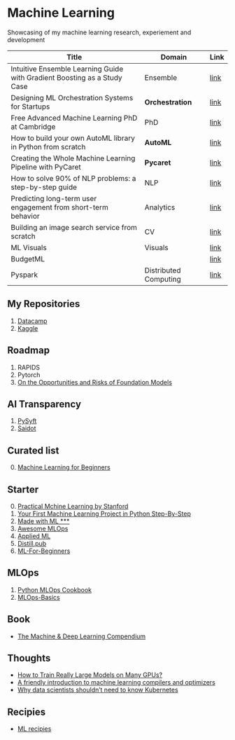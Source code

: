 # Machine Learning
Showcasing of my machine learning research, experiement and development

| Title | Domain | Link |
|-|-|-|
| Intuitive Ensemble Learning Guide with Gradient Boosting as a Study Case | Ensemble | [link](https://towardsdatascience.com/intuitive-ensemble-learning-guide-with-gradient-boosting-as-a-study-case-9a3bc1ba1e09) |
| Designing ML Orchestration Systems for Startups | **Orchestration** | [link](https://link.medium.com/h2OkDuA6tbb) |
| Free Advanced Machine Learning PhD at Cambridge | PhD | [link](https://medium.com/analytics-vidhya/free-advanced-machine-learning-phd-at-cambridge-60bbca893d1a) |
| How to build your own AutoML library in Python from scratch | **AutoML** | [link](https://towardsdatascience.com/how-to-build-your-own-automl-library-in-python-from-scratch-995940f3fa71) |
| Creating the Whole Machine Learning Pipeline with PyCaret | **Pycaret** | [link](https://towardsdatascience.com/creating-the-whole-machine-learning-pipeline-with-pycaret-db39a3006840) |
| How to solve 90% of NLP problems: a step-by-step guide | NLP | [link](https://blog.insightdatascience.com/how-to-solve-90-of-nlp-problems-a-step-by-step-guide-fda605278e4e) |
| Predicting long-term user engagement from short-term behavior | Analytics | [link](https://blog.insightdatascience.com/predicting-long-term-user-engagement-from-short-term-behavior-2d10d64b2c9f) |
| Building an image search service from scratch | CV | [link](https://blog.insightdatascience.com/the-unreasonable-effectiveness-of-deep-learning-representations-4ce83fc663cf) |
| ML Visuals | Visuals | [link](https://github.com/dair-ai/ml-visuals) |
| BudgetML | | [link](https://github.com/ebhy/budgetml) |
| Pyspark | Distributed Computing | [link](https://jacobcelestine.com/knowledge_repo/colab_and_pyspark/) |

## My Repositories
1. [Datacamp](https://github.com/bhuiyanmobasshir94/Datacamp)
2. [Kaggle](https://github.com/bhuiyanmobasshir94/Kaggle)

## Roadmap
1. RAPIDS
2. Pytorch
3. [On the Opportunities and Risks of Foundation Models](https://arxiv.org/pdf/2108.07258.pdf)

## AI Transparency
1. [PySyft](https://github.com/OpenMined/PySyft)
2. [Saidot](https://www.saidot.ai/)

## Curated list
0. [Machine Learning for Beginners](https://microsoft.github.io/ML-For-Beginners/#/)

## Starter 
0. [Practical Mchine Learning by Stanford](https://c.d2l.ai/stanford-cs329p/index.html)
1. [Your First Machine Learning Project in Python Step-By-Step](https://machinelearningmastery.com/machine-learning-in-python-step-by-step/)
2. [Made with ML ***](https://madewithml.com/) 
3. [Awesome MLOps](https://github.com/visenger/awesome-mlops)
4. [Applied ML](https://github.com/eugeneyan/applied-ml)
5. [Distill.pub](https://distill.pub/)
6. [ML-For-Beginners](https://github.com/microsoft/ML-For-Beginners)

## MLOps
1. [Python MLOps Cookbook](https://github.com/noahgift/Python-MLOps-Cookbook)
2. [MLOps-Basics](https://github.com/graviraja/MLOps-Basics)

## Book
- [The Machine & Deep Learning Compendium](https://book.mlcompendium.com/)

## Thoughts
- [How to Train Really Large Models on Many GPUs?](https://lilianweng.github.io/lil-log/2021/09/24/train-large-neural-networks.html)
- [A friendly introduction to machine learning compilers and optimizers](https://huyenchip.com/2021/09/07/a-friendly-introduction-to-machine-learning-compilers-and-optimizers.html)
- [Why data scientists shouldn’t need to know Kubernetes](https://huyenchip.com/2021/09/13/data-science-infrastructure.html)

## Recipies
- [ML recipies](http://preview.d2l.ai/d2l-recipes/master/)
